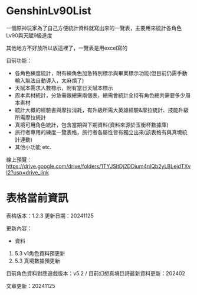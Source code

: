 # GenshinLv90List
一個原神玩家為了自己方便統計資料就寫出來的一覽表，主要用來統計各角色Lv90與天賦9級進度

其他地方不好放所以放這裡了，一覽表是用excel寫的

目前功能：
- 各角色練度統計，附有練角色加急特別標示與畢業標示功能(但目前仍需手動輸入無法自動導入，太麻煩了)
- 天賦本需求人數標示，附有當日天賦本標示
- 周本素材統計，分急需跟總需兩個表，總需會統計全持有角色總共需要多少周本素材
- 統計大概的經驗書與摩拉消耗，有升級所需大英雄經驗&摩拉統計、技能升級所需摩拉統計
- 真境可用角色統計，包含當期與下期資料(資料來源於玉衡杯數據庫)
- 旅行者專用的練度一覽表格，旅行者各屬性皆有獨立出來(該表格有與真境統計連動)
- 其他小功能 etc.

線上預覽：https://drive.google.com/drive/folders/1TYJSltDj2DDium4nlQb2yLBLejdTXvI2?usp=drive_link
# 表格當前資訊
表格版本：1.2.3 更新日期：20241125

更新內容：

-	資料
  1. 5.3 v1角色資料預更新
  2. 5.3 真境數據預更新

目前角色資料對應遊戲版本：v5.2 / 目前幻想真境巨詩最新資料更新：202402

文章更新：20241125
